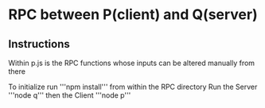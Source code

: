 # RPC between P(client) and Q(server)
## Instructions
Within p.js is the RPC functions whose inputs can be altered manually from there

To initialize run '''npm install''' from within the RPC directory
Run the Server '''node q''' 
then the Client '''node p'''